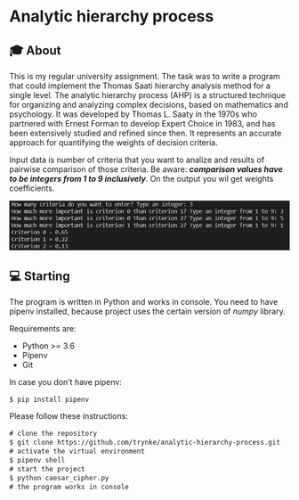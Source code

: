 # Analytic hierarchy process

## :mortar_board: About 
This is my regular university assignment. The task was to write a program that could implement the Thomas Saati hierarchy analysis method for a single level. The analytic hierarchy process (AHP) is a structured technique for organizing and analyzing complex decisions, based on mathematics and psychology. It was developed by Thomas L. Saaty in the 1970s who partnered with Ernest Forman to develop Expert Choice in 1983, and has been extensively studied and refined since then. It represents an accurate approach for quantifying the weights of decision criteria. 

Input data is number of criteria that you want to analize and results of pairwise comparison of those criteria. Be aware: ***comparison values have to be integers from 1 to 9 inclusively***. On the output you wil get weights coefficients.

![](static/screenshot.jpg)

## :computer: Starting
The program is written in Python and works in console. You need to have pipenv installed, because project uses the certain version of *numpy* library.

Requirements are:
- Python >= 3.6
- Pipenv
- Git

In case you don't have pipenv:
```
$ pip install pipenv
```

Please follow these instructions:
```
# clone the repository
$ git clone https://github.com/trynke/analytic-hierarchy-process.git
# activate the virtual environment
$ pipenv shell
# start the project
$ python caesar_cipher.py
# the program works in console
```
